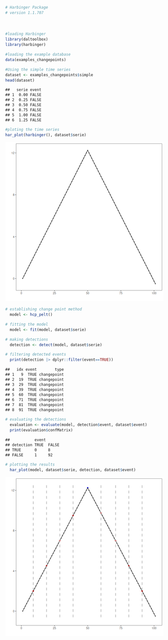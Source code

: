
``` r
# Harbinger Package
# version 1.1.707



#loading Harbinger
library(daltoolbox)
library(harbinger) 
```


``` r
#loading the example database
data(examples_changepoints)
```


``` r
#Using the simple time series 
dataset <- examples_changepoints$simple
head(dataset)
```

```
##   serie event
## 1  0.00 FALSE
## 2  0.25 FALSE
## 3  0.50 FALSE
## 4  0.75 FALSE
## 5  1.00 FALSE
## 6  1.25 FALSE
```


``` r
#ploting the time series
har_plot(harbinger(), dataset$serie)
```

![plot of chunk unnamed-chunk-4](fig/hcp_pelt/unnamed-chunk-4-1.png)


``` r
# establishing change point method 
  model <- hcp_pelt()
```


``` r
# fitting the model
  model <- fit(model, dataset$serie)
```


``` r
# making detections
  detection <- detect(model, dataset$serie)
```


``` r
# filtering detected events
  print(detection |> dplyr::filter(event==TRUE))
```

```
##   idx event        type
## 1   9  TRUE changepoint
## 2  19  TRUE changepoint
## 3  29  TRUE changepoint
## 4  39  TRUE changepoint
## 5  60  TRUE changepoint
## 6  71  TRUE changepoint
## 7  81  TRUE changepoint
## 8  91  TRUE changepoint
```


``` r
# evaluating the detections
  evaluation <- evaluate(model, detection$event, dataset$event)
  print(evaluation$confMatrix)
```

```
##           event      
## detection TRUE  FALSE
## TRUE      0     8    
## FALSE     1     92
```


``` r
# plotting the results
  har_plot(model, dataset$serie, detection, dataset$event)
```

![plot of chunk unnamed-chunk-10](fig/hcp_pelt/unnamed-chunk-10-1.png)

